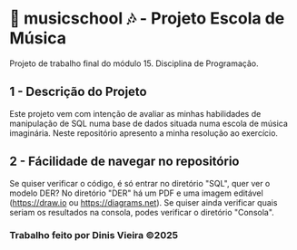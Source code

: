 # 🏫 musicschool 🎶 - Projeto Escola de Música
Projeto de trabalho final do módulo 15. Disciplina de Programação.

## 1 - Descrição do Projeto
Este projeto vem com intenção de avaliar as minhas habilidades de manipulação de SQL numa base de dados situada numa escola de música imaginária. Neste repositório apresento a minha resolução ao exercício.

## 2 - Fácilidade de navegar no repositório
Se quiser verificar o código, é só entrar no diretório "SQL", quer ver o modelo DER? No diretório "DER" há um PDF e uma imagem editável (https://draw.io ou https://diagrams.net). Se quiser ainda verificar quais seriam os resultados na consola, podes verificar o diretório "Consola".

### Trabalho feito por Dinis Vieira ©2025
